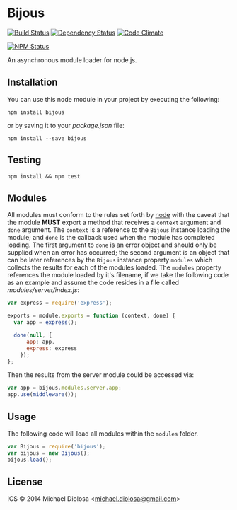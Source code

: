 # Bijous


[![Build Status](https://travis-ci.org/mbrio/bijous.svg?branch=master)](https://travis-ci.org/mbrio/bijous) [![Dependency Status](https://gemnasium.com/mbrio/bijous.svg)](https://gemnasium.com/mbrio/bijous) [![Code Climate](https://codeclimate.com/github/mbrio/bijous/coverage.png)](https://codeclimate.com/github/mbrio/bijous)

[![NPM Status](https://nodei.co/npm/bijous.png?downloads=true)](https://npmjs.org/package/bijous)

An asynchronous module loader for node.js.

## Installation

You can use this node module in your project by executing the following:

```Shell
npm install bijous
```

or by saving it to your *package.json* file:

```Shell
npm install --save bijous
```

## Testing

```Shell
npm install && npm test
```

## Modules

All modules must conform to the rules set forth by [node](http://nodejs.org/api/modules.html) with the caveat that the module **MUST** export a method that receives a `context` argument and `done` argument. The `context` is a reference to the `Bijous` instance loading the module; and `done` is the callback used when the module has completed loading. The first argument to `done` is an error object and should only be supplied when an error has occurred; the second argument is an object that can be later references by the `Bijous` instance property `modules` which collects the results for each of the modules loaded. The `modules` property references the module loaded by it's filename, if we take the following code as an example and assume the code resides in a file called *modules/server/index.js*:

```JavaScript
var express = require('express');

exports = module.exports = function (context, done) {
  var app = express();

  done(null, {
      app: app,
      express: express
    });
};
```

Then the results from the server module could be accessed via:

```JavaScript
var app = bijous.modules.server.app;
app.use(middleware());
```

## Usage

The following code will load all modules within the `modules` folder.

```JavaScript
var Bijous = require('bijous');
var bijous = new Bijous();
bijous.load();
```

## License

ICS &copy; 2014 Michael Diolosa &lt;<michael.diolosa@gmail.com>&gt;